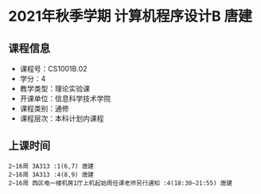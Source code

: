 # 2021年秋季学期 计算机程序设计B 唐建






## 课程信息

- 课程号：CS1001B.02
- 学分：4
- 教学类型：理论实验课
- 开课单位：信息科学技术学院
- 课程类别：通修
- 课程层次：本科计划内课程

## 上课时间

```
2~16周 3A313 :1(6,7) 唐建
2~16周 3A313 :4(8,9) 唐建
2~16周 西区电一楼机房1厅上机起始周任课老师另行通知 :4(18:30~21:55) 唐建
```

